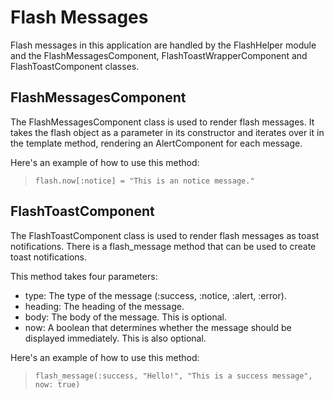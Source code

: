 # Flash Messages

Flash messages in this application are handled by the FlashHelper module and the FlashMessagesComponent, FlashToastWrapperComponent and FlashToastComponent classes.

## FlashMessagesComponent

The FlashMessagesComponent class is used to render flash messages. It takes the flash object as a parameter in its constructor and iterates over it in the template method, rendering an AlertComponent for each message.

Here's an example of how to use this method:
> `flash.now[:notice] = "This is an notice message."`

## FlashToastComponent

The FlashToastComponent class is used to render flash messages as toast notifications. There is a flash_message method that can be used to create toast notifications.

This method takes four parameters:

- type: The type of the message (:success, :notice, :alert, :error).
- heading: The heading of the message.
- body: The body of the message. This is optional.
- now: A boolean that determines whether the message should be displayed immediately. This is also optional.

Here's an example of how to use this method:
> `flash_message(:success, "Hello!", "This is a success message", now: true)`